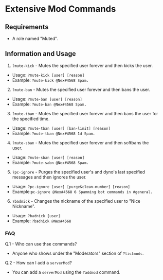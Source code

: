 # **Extensive Mod Commands**

## Requirements
- A role named "Muted".

## Information and Usage
1. `?mute-kick` - Mutes the specified user forever and then kicks the user. 
- Usage: `?mute-kick [user] [reason]`
- Example: `?mute-kick @Nex#4568 Spam.`

2. `?mute-ban` - Mutes the specified user forever and then bans the user.
- Usage: `?mute-ban [user] [reason]`
- Example: `?mute-ban @Nex#4568 Spam.`

3. `?mute-tban` - Mutes the specified user forever and then bans the user for the specified time.
- Usage: `?mute-tban [user] [ban-limit] [reason]`
- Example: `?mute-tban @Nex#4568 1d Spam.`

4. `?mute-sban` - Mutes the specified user forever and then softbans the user.
- Usage: `?mute-sban [user] [reason]`
- Example: `?mute-sabn @Nex#4568 Spam.`

5. `?pc-ignore` - Purges the specified user's and dyno's last specified messages and then ignores the user.
- Usage: `?pc-ignore [user] [purge&clean-number] [reason]`
- Example:`pc-ignore @Nex#4568 6 Spamming bot commands in #general.`

6. `?badnick` - Changes the nickname of the specified user to "Nice Nickname".
- Usage: `?badnick [user]`
- Example: `?badnick @Nex#4568`

### FAQ

Q.1 - Who can use thse commands?
- Anyone who shows under the "Moderators" section of `?listmods`.

Q.2 - How can I add a `serverMod`?
- You can add a `serverMod` using the `?addmod` command.
